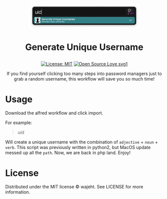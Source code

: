 <p align="center">
<img width="70%" src="https://raw.githubusercontent.com/wajeht/alfred-generate-unique-usernames/main/dist/screenshot.png" />
</p>

# <p align="center"> Generate Unique Username </p>

<div align="center">

[![License: MIT](https://img.shields.io/badge/License-MIT-blue.svg)](https://opensource.org/licenses/ISC) [![Open Source Love svg1](https://badges.frapsoft.com/os/v1/open-source.svg?v=103)](https://github.com/wajeht/alfred-generate-unique-usernames)

</div>

<p align="center">
If you find yourself clicking too many steps into password managers just to grab a random username, this workflow will save you so much time!
</p>

# Usage

Download the alfred workflow and click import.

For example:

> _uid_<br>

Will create a unique username with the combination of `adjective` + `noun` + `verb`. This script was previously written in python2, but MacOS update messed up all the `path`. Now, we are back in php land. Enjoy!

# License

Distributed under the MIT license © wajeht. See LICENSE for more information.
